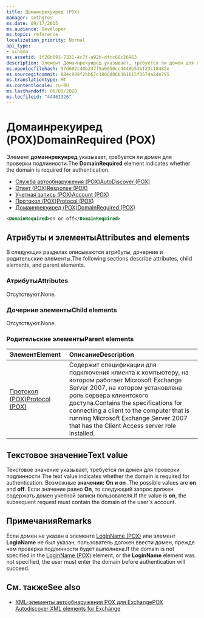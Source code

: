 ```yaml
---
title: Домаинрекуиред (POX)
manager: sethgros
ms.date: 09/17/2015
ms.audience: Developer
ms.topic: reference
localization_priority: Normal
api_type:
- schema
ms.assetid: 1f26b691-7331-4c7f-a92b-dfcc66c26963
description: Элемент Домаинрекуиред указывает, требуется ли домен для проверки подлинности.
ms.openlocfilehash: 97d602c40b247f9a6650cc4440b53bf23c18482e
ms.sourcegitcommit: 88ec988f2bb67c1866d06b361615f3674a24e795
ms.translationtype: MT
ms.contentlocale: ru-RU
ms.lasthandoff: 06/03/2020
ms.locfileid: "44461326"
---
```

# <a name="domainrequired-pox"></a><span data-ttu-id="9cb3a-103">Домаинрекуиред (POX)</span><span class="sxs-lookup"><span data-stu-id="9cb3a-103">DomainRequired (POX)</span></span>

<span data-ttu-id="9cb3a-104">Элемент **домаинрекуиред** указывает, требуется ли домен для проверки подлинности.</span><span class="sxs-lookup"><span data-stu-id="9cb3a-104">The **DomainRequired** element indicates whether the domain is required for authentication.</span></span> 
  
- [<span data-ttu-id="9cb3a-105">Служба автообнаружения (POX)</span><span class="sxs-lookup"><span data-stu-id="9cb3a-105">AutoDiscover (POX)</span></span>](autodiscover-pox.md)  
- [<span data-ttu-id="9cb3a-106">Ответ (POX)</span><span class="sxs-lookup"><span data-stu-id="9cb3a-106">Response (POX)</span></span>](response-pox.md) 
- [<span data-ttu-id="9cb3a-107">Учетная запись (POX)</span><span class="sxs-lookup"><span data-stu-id="9cb3a-107">Account (POX)</span></span>](account-pox.md)  
- [<span data-ttu-id="9cb3a-108">Протокол (POX)</span><span class="sxs-lookup"><span data-stu-id="9cb3a-108">Protocol (POX)</span></span>](protocol-pox.md)  
- [<span data-ttu-id="9cb3a-109">Домаинрекуиред (POX)</span><span class="sxs-lookup"><span data-stu-id="9cb3a-109">DomainRequired (POX)</span></span>](domainrequired-pox.md)
  
```xml
<DomainRequired>on or off</DomainRequired>
```

## <a name="attributes-and-elements"></a><span data-ttu-id="9cb3a-110">Атрибуты и элементы</span><span class="sxs-lookup"><span data-stu-id="9cb3a-110">Attributes and elements</span></span>

<span data-ttu-id="9cb3a-111">В следующих разделах описываются атрибуты, дочерние и родительские элементы.</span><span class="sxs-lookup"><span data-stu-id="9cb3a-111">The following sections describe attributes, child elements, and parent elements.</span></span>
  
### <a name="attributes"></a><span data-ttu-id="9cb3a-112">Атрибуты</span><span class="sxs-lookup"><span data-stu-id="9cb3a-112">Attributes</span></span>

<span data-ttu-id="9cb3a-113">Отсутствуют.</span><span class="sxs-lookup"><span data-stu-id="9cb3a-113">None.</span></span>
  
### <a name="child-elements"></a><span data-ttu-id="9cb3a-114">Дочерние элементы</span><span class="sxs-lookup"><span data-stu-id="9cb3a-114">Child elements</span></span>

<span data-ttu-id="9cb3a-115">Отсутствуют.</span><span class="sxs-lookup"><span data-stu-id="9cb3a-115">None.</span></span>
  
### <a name="parent-elements"></a><span data-ttu-id="9cb3a-116">Родительские элементы</span><span class="sxs-lookup"><span data-stu-id="9cb3a-116">Parent elements</span></span>

|<span data-ttu-id="9cb3a-117">**Элемент**</span><span class="sxs-lookup"><span data-stu-id="9cb3a-117">**Element**</span></span>|<span data-ttu-id="9cb3a-118">**Описание**</span><span class="sxs-lookup"><span data-stu-id="9cb3a-118">**Description**</span></span>|
|:-----|:-----|
|[<span data-ttu-id="9cb3a-119">Протокол (POX)</span><span class="sxs-lookup"><span data-stu-id="9cb3a-119">Protocol (POX)</span></span>](protocol-pox.md) <br/> |<span data-ttu-id="9cb3a-120">Содержит спецификации для подключения клиента к компьютеру, на котором работает Microsoft Exchange Server 2007, на котором установлена роль сервера клиентского доступа.</span><span class="sxs-lookup"><span data-stu-id="9cb3a-120">Contains the specifications for connecting a client to the computer that is running Microsoft Exchange Server 2007 that has the Client Access server role installed.</span></span>  <br/> |
   
## <a name="text-value"></a><span data-ttu-id="9cb3a-121">Текстовое значение</span><span class="sxs-lookup"><span data-stu-id="9cb3a-121">Text value</span></span>

<span data-ttu-id="9cb3a-122">Текстовое значение указывает, требуется ли домен для проверки подлинности.</span><span class="sxs-lookup"><span data-stu-id="9cb3a-122">The text value indicates whether the domain is required for authentication.</span></span> <span data-ttu-id="9cb3a-123">Возможные **значения:** **On и on** .</span><span class="sxs-lookup"><span data-stu-id="9cb3a-123">The possible values are **on** and **off**.</span></span> <span data-ttu-id="9cb3a-124">Если значение равно **On**, то следующий запрос должен содержать домен учетной записи пользователя.</span><span class="sxs-lookup"><span data-stu-id="9cb3a-124">If the value is **on**, the subsequent request must contain the domain of the user's account.</span></span>
  
## <a name="remarks"></a><span data-ttu-id="9cb3a-125">Примечания</span><span class="sxs-lookup"><span data-stu-id="9cb3a-125">Remarks</span></span>

<span data-ttu-id="9cb3a-126">Если домен не указан в элементе [LoginName (POX)](loginname-pox.md) или элемент **LoginName** не был указан, пользователь должен ввести домен, прежде чем проверка подлинности будет выполнена.</span><span class="sxs-lookup"><span data-stu-id="9cb3a-126">If the domain is not specified in the [LoginName (POX)](loginname-pox.md) element, or the **LoginName** element was not specified, the user must enter the domain before authentication will succeed.</span></span> 
  
## <a name="see-also"></a><span data-ttu-id="9cb3a-127">См. также</span><span class="sxs-lookup"><span data-stu-id="9cb3a-127">See also</span></span>

- [<span data-ttu-id="9cb3a-128">XML-элементы автообнаружения POX для Exchange</span><span class="sxs-lookup"><span data-stu-id="9cb3a-128">POX Autodiscover XML elements for Exchange</span></span>](pox-autodiscover-xml-elements-for-exchange.md)

